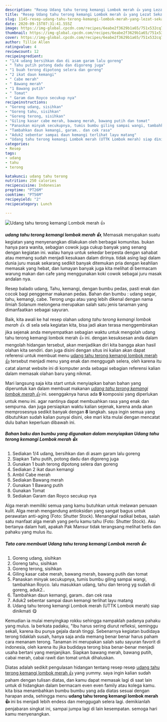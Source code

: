 ```yaml
---
description: "Resep Udang tahu terong kemangi Lombok merah 👍 yang Lezat Sekali"
title: "Resep Udang tahu terong kemangi Lombok merah 👍 yang Lezat Sekali"
slug: 1145-resep-udang-tahu-terong-kemangi-lombok-merah-yang-lezat-sekali
date: 2020-09-15T07:31:41.555Z
image: https://img-global.cpcdn.com/recipes/6eabe2f3629b1a65/751x532cq70/udang-tahu-terong-kemangi-lombok-merah-👍-foto-resep-utama.jpg
thumbnail: https://img-global.cpcdn.com/recipes/6eabe2f3629b1a65/751x532cq70/udang-tahu-terong-kemangi-lombok-merah-👍-foto-resep-utama.jpg
cover: https://img-global.cpcdn.com/recipes/6eabe2f3629b1a65/751x532cq70/udang-tahu-terong-kemangi-lombok-merah-👍-foto-resep-utama.jpg
author: Tillie Allen
ratingvalue: 4
reviewcount: 12
recipeingredient:
- "1/4 udang bersihkan dan di asam garam lalu goreng"
- " Tahu putih potong dadu dan digoreng juga"
- "1 buah terong dipotong selera dan goreng"
- "2 ikat daun kemangi"
- " Cabe merah"
- " Bawang merah"
- "1 Bawang putih"
- " Tomat"
- " Garam dan Royco secukup nya"
recipeinstructions:
- "Goreng udang, sisihkan"
- "Goreng tahu, sisihkan"
- "Goreng terong, sisihkan"
- "Giling kasar cabe merah, bawang merah, bawang putih dan tomat"
- "Panaskan minyak secukupnya, tumis bumbu giling sampai wangi, tambahkan Royco. lalu masukkan udang, tahu dan terong yg sudah di goreng, aduk2.."
- "Tambahkan daun kemangi, garam.. dan cek rasa"
- "Aduk2 sebentar sampai daun kemangi terlihat layu matang"
- "Udang tahu terong kemangi Lombok merah (UTTK Lombok merah) siap dinikmati 😋"
categories:
- Resep
tags:
- udang
- tahu
- terong

katakunci: udang tahu terong 
nutrition: 250 calories
recipecuisine: Indonesian
preptime: "PT26M"
cooktime: "PT56M"
recipeyield: "2"
recipecategory: Lunch

---
```



![Udang tahu terong kemangi Lombok merah 👍](https://img-global.cpcdn.com/recipes/6eabe2f3629b1a65/751x532cq70/udang-tahu-terong-kemangi-lombok-merah-👍-foto-resep-utama.jpg)

<b><i>udang tahu terong kemangi lombok merah 👍</i></b>, Memasak merupakan suatu kegiatan yang menyenangkan dilakukan oleh berbagai komunitas. bukan hanya para wanita, sebagian cowok juga cukup banyak yang senang dengan kegiatan ini. walau hanya untuk sekedar berpesta dengan sahabat atau memang sudah menjadi kesukaan dalam dirinya. tidak asing lagi dalam dunia juru masak sekarang sedikit banyak ditemukan pria dengan keahlian memasak yang hebat, dan lumayan banyak juga kita melihat di bermacam warung makan dan cafe yang menggunakan koki cowok sebagai juru masak andalan nya.

Resep balado udang, Tahu, kemangi, dengan bumbu pedas, pasti enak dan cocok bagi penggemar makanan pedas. Bahan dan bumbu : udang segar, tahu, kemangi, cabe. Terong ungu atau yang lebih dikenal dengan nama ilmiah Solanum melongena merupakan salah satu jenis tanaman yang dimanfaatkan sebagai sayuran.

Baik, kita awali ke hal resep olahan <i>udang tahu terong kemangi lombok merah 👍</i>. di sela sela kegiatan kita, bisa jadi akan terasa menggembirakan jika sejenak anda menyempatkan sebagian waktu untuk mengolah udang tahu terong kemangi lombok merah 👍 ini. dengan kesuksesan anda dalam mengolah hidangan tersebut, akan menjadikan diri kita bangga akan hasil olahan kita sendiri. dan juga disini dengan situs ini kalian akan dapat referensi untuk membuat menu <u>udang tahu terong kemangi lombok merah 👍</u> tersebut menjadi menu yang enak dan menggugah selera, oleh karena itu catat alamat website ini di komputer anda sebagai sebagian referensi kalian dalam memasak olahan baru yang nikmat.


Mari langsung saja kita start untuk menyiapkan bahan bahan yang diperuntuk kan dalam membuat makanan <u><i>udang tahu terong kemangi lombok merah 👍</i></u> ini. seenggaknya harus ada <b>9</b> komposisi yang diperlukan untuk menu ini. agar nantinya dapat membuahkan rasa yang enak dan sempurna. dan juga persiapkan waktu kalian sejenak, karena anda akan memprosesnya sedikit banyak dengan <b>8</b> langkah. saya ingin semua yang dibutuhkan sudah kalian punyai disini, oke mari kita mulai dengan mencatat dulu bahan keperluan dibawah ini.

<!--inarticleads1-->

##### Bahan baku dan bumbu yang digunakan dalam menyiapkan Udang tahu terong kemangi Lombok merah 👍:

1. Sediakan 1/4 udang, bersihkan dan di asam garam lalu goreng
1. Siapkan  Tahu putih, potong dadu dan digoreng juga
1. Gunakan 1 buah terong dipotong selera dan goreng
1. Sediakan 2 ikat daun kemangi
1. Ambil  Cabe merah
1. Sediakan  Bawang merah
1. Gunakan 1 Bawang putih
1. Gunakan  Tomat
1. Sediakan  Garam dan Royco secukup nya


Alga merah memiliki semua yang kamu butuhkan untuk melawan penuaan kulit. Alga merah mengandung antioksidan yang sangat bagus untuk perawatan anti-aging (Foto: Shutter Stock). Menangkal radikal bebas, salah satu manfaat alga merah yang perlu kamu tahu (Foto: Shutter Stock). Aku bertanya dalam hati, apakah Pak Mansur tidak terangsang melihat betis dan pahaku yang mulus itu. 

<!--inarticleads2-->

##### Tata cara membuat Udang tahu terong kemangi Lombok merah 👍:

1. Goreng udang, sisihkan
1. Goreng tahu, sisihkan
1. Goreng terong, sisihkan
1. Giling kasar cabe merah, bawang merah, bawang putih dan tomat
1. Panaskan minyak secukupnya, tumis bumbu giling sampai wangi, tambahkan Royco. lalu masukkan udang, tahu dan terong yg sudah di goreng, aduk2..
1. Tambahkan daun kemangi, garam.. dan cek rasa
1. Aduk2 sebentar sampai daun kemangi terlihat layu matang
1. Udang tahu terong kemangi Lombok merah (UTTK Lombok merah) siap dinikmati 😋


Kemudian ia mulai menyingkap rokku sehingga nampaklah padanya pahaku yang mulus. Ia berkata padaku, &#34;Ibu harus sering diurut refleksi, seminggu sekali, karena ibu punya gejala darah tinggi. Sebenarnya kegiatan budidaya terong tidaklah susah, hanya saja anda memang benar benar harus paham cara menanam terong. Tanaman ini merupakan salah satu sayuran favorit di indonesia, oleh karena itu jika budidaya terong bisa benar-benar menjadi usaha bertani yang menjanjikan. Siapkan bawang merah, bawang putih, cabai merah, cabai rawit dan tomat untuk dihaluskan. 

Diatas adalah sedikit pengulasan hidangan tentang resep resep <u>udang tahu terong kemangi lombok merah 👍</u> yang yummy. saya ingin kalian sudah paham dengan tulisan diatas, dan kamu dapat memasak lagi di saat lain untuk di hidangkan dalam bermacam even even family atau kolega kamu. kita bisa menambahkan bumbu bumbu yang ada diatas sesuai dengan harapan anda, sehingga menu <b>udang tahu terong kemangi lombok merah 👍</b> ini bs menjadi lebih endess dan menggugah selera lagi. demikianlah penjabaran singkat ini, sampai jumpa lagi di lain kesempatan. semoga hari kamu menyenangkan.
